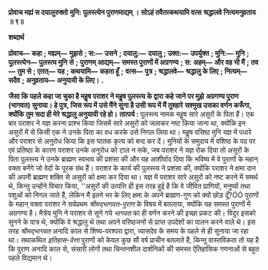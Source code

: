 **प्रोवाच मह्यं स दयालुरुक्तो** **मुनि: पुलस्त्येन पुराणमाद्यम् ।** **सोऽहं तवैतत्कथयामि वत्स** **श्रद्धालवे नित्यमनुव्रताय ॥ ९॥** 

**शब्दार्थ** 

**प्रोवाच—** **कहा** **; मह्यम्—** **मुझसे** **; स:—** **उसने** **; दयालु:—** **दयालु** **; उक्त:—** **उपर्युक्त** **; मुनि:—** **मुनि** **; पुलस्त्येन—** **पुलस्त्य मुनि से** **;** **पुराणम् आद्यम्—** **समस्त पुराणों में अग्रगण्य** **; स: अहम्—** **और वह भी मैं** **; तव—** **तुम से** **; एतत्—** **यह** **; कथयामि—** **कहता हूँ** **;** **वत्स—** **पुत्र** **; श्रद्धालवे—** **श्रद्धालु के लिए** **; नित्यम्—** **सदैव** **; अनुव्रताय—** **अनुयायी के लिए।** **.** 

**जैसा कि पहले कहा जा चुका है महॢष पराशर ने महॢष पुलस्त्य के द्वारा कहे जाने पर मुझे** **अग्रगण्य पुराण (भागवत) सुनाया। हे पुत्र, जिस रूप में उसे मैंने सुना है उसी रूप में मैं तुश्हारे** **सश्मुख उसका वर्णन करूँगा, क्योंकि तुम सदा ही मेरे श्रद्धालु अनुयायी रहे हो।** **तात्पर्य :** पुलस्त्य नामक महॢष सारे असुरों के पिता हैं। एक बार पराशर ने यज्ञ करना प्राश्भ किया जिसमें सारे असुरों को जलाकर नष्ट किया जाना था, क्योंकि इन असुरों में से किसी एक ने उनके पिता का वध करके उसे निगल लिया था। महॢष वसिष्ठ मुनि यज्ञ में पधारे और पराशर से अनुरोध किया कि इस घातक कृत्य को बन्द कर दें। मुनियों के समुदाय में वशिष्ठ के पद पर एवं प्रतिष्ठा के कारण पराशर उनके अनुरोध को टाल न सके, जब पराशर ने यज्ञ रोक दिया तो असुरों के पिता पुलस्त्य ने उनके ब्राह्मण स्वभाव की प्रशंसा की और यह आशीर्वाद दिया कि भविष्य में वे पुराणों के महान् वक्ता बनेंगे जो वेदों के पूरक ग्रंथ हैं। पराशर के कार्य की पुलस्त्य ने प्रशंसा की, क्योंकि पराशर ने क्षमा दान की अपनी ब्राह्मण शक्ति से असुरों को क्षमा कर दिया था। यज्ञ में पराशर सारे असुरों को नष्ट करने में समर्थ थे, किन्तु उन्होंने विचार किया, ''असुरों की उत्पत्ति ही इस तरह हुई है कि वे जीवित प्राणियों, मनुष्यों तथा पशुओं को निगल जाते हैं, लेकिन मैं इतने भर के लिए क्षमा के अपने ब्राह्मण-गुण को क्यों छोड़ दूँ?ÓÓ पुराणों के महान् वक्ता पराशर ने सर्वप्रथम *श्रीमद्भागवत-पुराण* के विषय में बतलाया, क्योंकि यह समस्त पुराणों में अग्रगण्य है। मैत्रेय मुनि ने पराशर से सुने गये *भागवत* का ही वर्णन करने की इच्छा प्रकट की। विदुर इसको सुनने के पात्र थे, क्योंकि वे श्रद्धालु थे तथा अपने वरिष्ठजनों से प्राप्त उपदेशों का पालन करने वाले थे। इस तरह *श्रीमद्भागवत* अनादि काल से शिष्य-परश्परा द्वारा, व्यासदेव के समय के पहले से ही सुनाया जा रहा था। तथाकथित *इतिहास-वेत्ता* पुराणों को केवल कुछ सौ वर्ष प्राचीन बतलाते हैं, किन्तु वास्तविकता तो यह है कि पुराण अनादि काल से, संसारी लोगों तथा चिन्तनशील दार्शनिकों की समस्त ऐतिहासिक गणनाओं से बहुत पहले विद्यमान थे। 